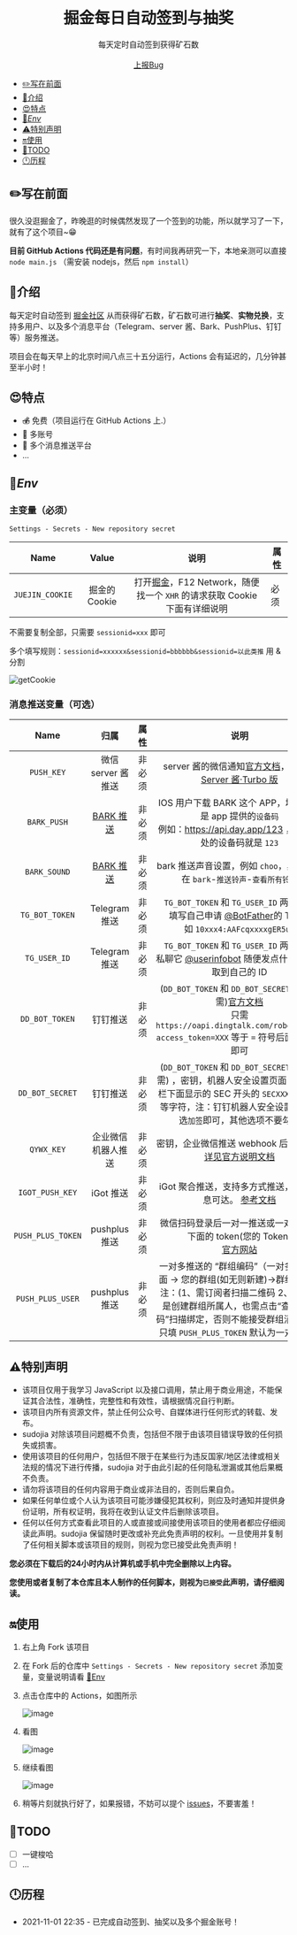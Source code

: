 <p align="center">
    <h1 align="center">掘金每日自动签到与抽奖</h1>
</p>

<p align="center">
    每天定时自动签到获得矿石数
    <br />
    <br />
    <a href="https://github.com/sudojia/juejin-auto-sign/issues/new">上报Bug</a>
  </p>

- [✏️写在前面](#%EF%B8%8F写在前面)
- [💍介绍](#介绍)
- [😍特点](#特点)
- [🔑*Env*](#env)
- [⚠️特别声明](#特别声明)
- [🔛使用](#使用)
- [🎯TODO](#todo)
- [🕛历程](#历程)

## ✏️写在前面

很久没逛掘金了，昨晚逛的时候偶然发现了一个签到的功能，所以就学习了一下，就有了这个项目~😁

**目前 GitHub Actions 代码还是有问题**，有时间我再研究一下，本地亲测可以直接 `node main.js` （需安装 nodejs，然后 `npm install`）

## 💍介绍

每天定时自动签到 [掘金社区](https://juejin.cn/) 从而获得矿石数，矿石数可进行**抽奖**、**实物兑换**，支持多用户、以及多个消息平台（Telegram、server 酱、Bark、PushPlus、钉钉等）服务推送。

项目会在每天早上的北京时间八点三十五分运行，Actions 会有延迟的，几分钟甚至半小时！

## 😍特点

- ~~💰~~ 免费（项目运行在 GitHub Actions 上.）
- 📯 多账号
- 📧 多个消息推送平台
- ...

## 🔑*Env*

### 主变量（必须）

`Settings - Secrets - New repository secret`

|      Name       |     Value     |                             说明                             | 属性 |
| :-------------: | :-----------: | :----------------------------------------------------------: | ---- |
| `JUEJIN_COOKIE` | 掘金的 Cookie | 打开[掘金](https://juejin.cn/)，F12 Network，随便找一个 `XHR` 的请求获取 Cookie<br>下面有详细说明 | 必须 |

不需要复制全部，只需要  `sessionid=xxx`  即可

多个填写规则：`sessionid=xxxxxx&sessionid=bbbbbb&sessionid=以此类推`  用 & 分割

![getCookie](https://cdn.jsdelivr.net/gh/sudojia/juejin-auto-checkin/img/getCookie.jpg)

### 消息推送变量（可选）

|       Name        |                             归属                             |  属性  |                             说明                             |
| :---------------: | :----------------------------------------------------------: | :----: | :----------------------------------------------------------: |
|    `PUSH_KEY`     |                      微信 server 酱推送                      | 非必须 | server 酱的微信通知[官方文档](http://sc.ftqq.com/3.version)，已兼容 [Server 酱·Turbo 版](https://sct.ftqq.com/) |
|    `BARK_PUSH`    | [BARK 推送](https://apps.apple.com/us/app/bark-customed-notifications/id1403753865) | 非必须 | IOS 用户下载 BARK 这个 APP，填写内容是 app 提供的`设备码`<br>例如：https://api.day.app/123 ，那么此处的设备码就是 `123` |
|   `BARK_SOUND`    | [BARK 推送](https://apps.apple.com/us/app/bark-customed-notifications/id1403753865) | 非必须 | bark 推送声音设置，例如 `choo`，具体值请在 `bark`-`推送铃声`-`查看所有铃声` |
|  `TG_BOT_TOKEN`   |                        Telegram 推送                         | 非必须 | `TG_BOT_TOKEN` 和 `TG_USER_ID` 两者必需<br>填写自己申请 [@BotFather](https://t.me/BotFather)的 Token<br>如 `10xxx4:AAFcqxxxxgER5uw` |
|   `TG_USER_ID`    |                        Telegram 推送                         | 非必须 | `TG_BOT_TOKEN` 和 `TG_USER_ID` 两者必需<br/>私聊它 [@userinfobot](https://t.me/userinfobot) 随便发点什么即可获取到自己的 ID |
|  `DD_BOT_TOKEN`   |                           钉钉推送                           | 非必须 | (`DD_BOT_TOKEN` 和 `DD_BOT_SECRET` 两者必需)[官方文档](https://developers.dingtalk.com/document/app/custom-robot-access) <br>只需 `https://oapi.dingtalk.com/robot/send?access_token=XXX` 等于 `=` 符号后面的 XXX 即可 |
|  `DD_BOT_SECRET`  |                           钉钉推送                           | 非必须 | (`DD_BOT_TOKEN` 和 `DD_BOT_SECRET` 两者必需) ，密钥，机器人安全设置页面，加签一栏下面显示的 SEC 开头的 `SECXXXXXXXXXX` 等字符，注：钉钉机器人安全设置只需勾选`加签`即可，其他选项不要勾选 |
|    `QYWX_KEY`     |                      企业微信机器人推送                      | 非必须 | 密钥，企业微信推送 webhook 后面的 key [详见官方说明文档](https://work.weixin.qq.com/api/doc/90000/90136/91770) |
|  `IGOT_PUSH_KEY`  |                          iGot 推送                           | 非必须 | iGot 聚合推送，支持多方式推送，确保消息可达。 [参考文档](https://wahao.github.io/Bark-MP-helper ) |
| `PUSH_PLUS_TOKEN` |                        pushplus 推送                         | 非必须 | 微信扫码登录后一对一推送或一对多推送下面的 token(您的 Token)<br>[官方网站](http://www.pushplus.plus/) |
| `PUSH_PLUS_USER`  |                        pushplus 推送                         | 非必须 | 一对多推送的 “群组编码”（一对多推送下面 -> 您的群组(如无则新建)->群组编码）<br>注：(1、需订阅者扫描二维码  2、如果您是创建群组所属人，也需点击“查看二维码”扫描绑定，否则不能接受群组消息推送)<br>只填 `PUSH_PLUS_TOKEN` 默认为一对一推送 |

## ⚠️特别声明

- 该项目仅用于我学习 JavaScript 以及接口调用，禁止用于商业用途，不能保证其合法性，准确性，完整性和有效性，请根据情况自行判断。
- 该项目内所有资源文件，禁止任何公众号、自媒体进行任何形式的转载、发布。
- sudojia 对除该项目问题概不负责，包括但不限于由该项目错误导致的任何损失或损害。
- 使用该项目的任何用户，包括但不限于在某些行为违反国家/地区法律或相关法规的情况下进行传播，sudojia 对于由此引起的任何隐私泄漏或其他后果概不负责。
- 请勿将该项目的任何内容用于商业或非法目的，否则后果自负。
- 如果任何单位或个人认为该项目可能涉嫌侵犯其权利，则应及时通知并提供身份证明，所有权证明，我将在收到认证文件后删除该项目。
- 任何以任何方式查看此项目的人或直接或间接使用该项目的使用者都应仔细阅读此声明。sudojia 保留随时更改或补充此免责声明的权利。一旦使用并复制了任何相关脚本或该项目的规则，则视为您已接受此免责声明！

**您必须在下载后的24小时内从计算机或手机中完全删除以上内容。**

**您使用或者复制了本仓库且本人制作的任何脚本，则视为`已接受`此声明，请仔细阅读。**

## 🔛使用

1. 右上角 Fork 该项目

2. 在 Fork 后的仓库中  `Settings - Secrets - New repository secret`  添加变量，变量说明请看  [🔑Env](#env)

3. 点击仓库中的 Actions，如图所示

   ![image](https://cdn.jsdelivr.net/gh/sudojia/sspanel_checkin/img/20210927171440.jpg)

4. 看图

   ![image](https://cdn.jsdelivr.net/gh/sudojia/sspanel_checkin/img/20210927171527.jpg)

5. 继续看图

   ![image](https://cdn.jsdelivr.net/gh/sudojia/sspanel_checkin/img/20210927171547.jpg)

6. 稍等片刻就执行好了，如果报错，不妨可以提个 [issues](https://github.com/sudojia/sspanel_checkin/issues/new)，不要害羞！

## 🎯TODO

- [ ] 一键梭哈
- [ ] ...

## 🕛历程

- 2021-11-01 22:35 - 已完成自动签到、抽奖以及多个掘金账号！